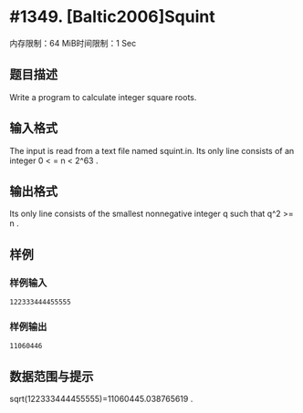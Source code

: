 # #1349. [Baltic2006]Squint

内存限制：64 MiB时间限制：1 Sec

## 题目描述

Write a program to calculate integer square roots.

## 输入格式

The input is read from a text file named squint.in. Its only line consists of an
integer 0 < = n < 2^63 .

## 输出格式

 Its only line consists of the
smallest nonnegative integer q such that q^2 >= n .

## 样例

### 样例输入

    
    122333444455555
    

### 样例输出

    
    11060446
    
    

## 数据范围与提示

sqrt(122333444455555)=11060445.038765619 .
